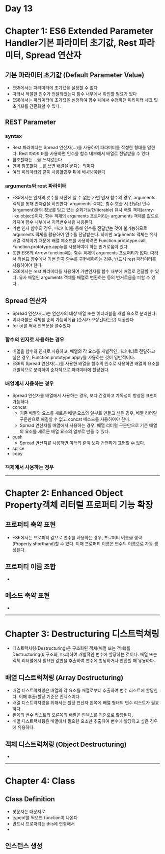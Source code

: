 # Day 13
# Chapter 1: ES6 Extended Parameter Handler기본 파라미터 초기값, Rest 파라미터, Spread 연산자

## 기본 파라미터 초기값 (Default Parameter Value)
- ES5에서는 파라미터에 초기값을 설정할 수 없다 
- 따라서 적절한 인수가 전달되었는지 함수 내부에서 확인할 필요가 있다
- ES6에서는 파라미터에 초기값을 설정하여 함수 내에서 수행하던 파라미터 체크 및 초기화를 간편화할 수 있다.

## REST Parameter
### syntax
- Rest 파라미터는 Spread 연산자(...)를 사용하여 파라미터를 작성한 형태를 말한다. Rest 파라미터를 사용하면 인수를 함수 내부에서 배열로 전달받을 수 있다.
- 참조할때는 ...을 쓰지않는다
- 만약 참조할때 ...를 쓰면 배열을 푼다는 의미다
- 여러 파라미터와 같이 사용할경우 뒤에 배치해야한다

### arguments와 rest 파라미터
- ES5에서는 인자의 갯수를 사전에 알 수 없는 가변 인자 함수의 경우, arguments 객체를 통해 인자값을 확인한다. arguments 객체는 함수 호출 시 전달된 인수(argument)들의 정보를 담고 있는 순회가능한(iterable) 유사 배열 객체(array-like object)이다. 함수 객체의 arguments 프로퍼티는 arguments 객체를 값으로 가지며 함수 내부에서 지역변수처럼 사용된다.
- 가변 인자 함수의 경우, 파라미터를 통해 인수를 전달받는 것이 불가능하므로 arguments 객체를 활용하여 인수를 전달받는다. 하지만 arguments 객체는 유사 배열 객체이기 때문에 배열 메소드를 사용하려면 Function.prototype.call, Function.prototype.apply를 사용하여야 하는 번거로움이 있다.
- 또한 ES6의 Arrow function에는 함수 객체의 arguments 프로퍼티가 없다. 따라서 화살표 함수에서 가변 인자 함수를 구현해야하는 경우, 반드시 rest 파라미터를 사용하여야 한다.
- ES6에서는 rest 파라미터를 사용하여 가변인자를 함수 내부에 배열로 전달할 수 있다. 유사 배열인 arguments 객체를 배열로 변환하는 등의 번거로움을 피할 수 있다.

## Spread 연산자
- Spread 연산자(...)는 연산자의 대상 배열 또는 이터러블을 개별 요소로 분리한다.
- 이터러블은 객체를 순회 가능하게끔 (순서가 보장된다는것) 제공한다
- for of를 써서 반복문을 쓸수있다

### 함수의 인자로 사용하는 경우
- 배열을 함수의 인자로 사용하고, 배열의 각 요소를 개별적인 파라미터로 전달하고 싶은 경우, Function.prototype.apply를 사용하는 것이 일반적이다.
- ES6의 Spread 연산자(…)를 사용한 배열을 함수의 인수로 사용하면 배열의 요소를 개별적으로 분리하여 순차적으로 파라미터에 할당한다.

### 배열에서 사용하는 경우
- Spread 연산자를 배열에서 사용하는 경우, 보다 간결하고 가독성이 향상된 표현이 가능하다.
- concat   
    - 기존 배열의 요소를 새로운 배열 요소의 일부로 만들고 싶은 경우, 배열 리터럴 구문만으로 해결할 수 없고 concat 메소드를 사용하여야 한다.
    - Spread 연산자를 배열에서 사용하는 경우, 배열 리터럴 구문만으로 기존 배열의 요소를 새로운 배열 요소의 일부로 만들 수 있다.
- push
    - Spread 연산자를 사용하면 아래와 같이 보다 간편하게 표현할 수 있다.
- splice 
- copy

### 객체에서 사용하는 경우  

---
# Chapter 2: Enhanced Object Property객체 리터럴 프로퍼티 기능 확장 

## 프로퍼티 축약 표현
- ES6에서는 프로퍼티 값으로 변수를 사용하는 경우, 프로퍼티 이름을 생략(Property shorthand)할 수 있다. 이때 프로퍼티 이름은 변수의 이름으로 자동 생성된다.

## 프로퍼티 이름 조합 
- 

## 메소드 축약 표현
- 

---
# Chapter 3: Destructuring 디스트럭쳐링

- 디스트럭처링(Destructuring)은 구조화된 객체(배열 또는 객체)를 Destructuring(비구조화, 파괴)하여 개별적인 변수에 할당하는 것이다. 배열 또는 객체 리터럴에서 필요한 값만을 추출하여 변수에 할당하거나 반환할 때 유용하다.

## 배열 디스트럭쳐링 (Array Destructuring)
- 배열 디스트럭처링은 배열의 각 요소를 배열로부터 추출하여 변수 리스트에 할당한다. 이때 추출/할당 기준은 인덱스이다.
- 배열 디스트럭처링을 위해서는 할당 연산자 왼쪽에 배열 형태의 변수 리스트가 필요하다.
- 왼쪽의 변수 리스트와 오른쪽의 배열은 인덱스를 기준으로 할당된다.
- 배열 디스트럭처링은 배열에서 필요한 요소만 추출하여 변수에 할당하고 싶은 경우에 유용하다.

## 객체 디스트럭쳐링 (Object Destructuring)
- 

---
# Chapter 4: Class

## Class Definition 
- 첫문자는 대문자로
- typeof를 찍으면 function이 나온다
- 반드시 프로퍼티는 this에 연결해서 
- 

## 인스턴스 생성




